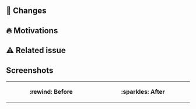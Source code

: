 <!--
    Provide following specifications below in the Title above
    [Branch Type]: Brief Description
    Example: [feat]: Add user authentication feature
    Use square brackets to indicate the type of branch (e.g., feat, fix, docs). Start with a verb that describes the action (e.g., add, update, fix). Followed by a brief description of the changes introduced in the PR.
-->
## :scroll: Changes
<!-- Provide a detailed description of the changes made in the PR.  -->
## :fire: Motivations
<!-- Explain why these changes are necessary or what it does. -->
##  :warning: Related issue
<!-- Reference any related issues or tasks or bugs with in the bug tracker sheet. -->
<!--
    Use the pattern in the link below to tell GitLab to close the issue
    https://docs.gitlab.com/ee/user/project/issues/managing_issues.html#default-closing-pattern
 -->
## Screenshots
<!-- Include any screenshots of UI changes. Post before and after screenshots if applicable -->
<table>
<tr><td width=600 valign="top">
<p align=center><b>:rewind: Before</b></p>
<!-- Drag & Drop or Copy & Paste below -->
</td>
<td width=600 valign="top">
<p align=center><b>:sparkles: After</b></p>
<!-- Drag & Drop or Copy & Paste below -->
</td></tr>
</table>
